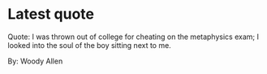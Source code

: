 # Latest quote 

Quote: I was thrown out of college for cheating on the metaphysics exam; I looked into the soul of the boy sitting next to me. 

By: Woody Allen